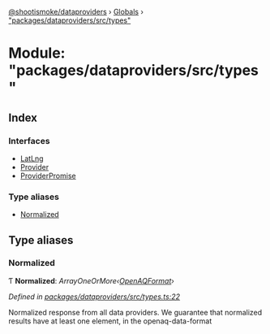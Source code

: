 [@shootismoke/dataproviders](../README.md) › [Globals](../globals.md) › ["packages/dataproviders/src/types"](_packages_dataproviders_src_types_.md)

# Module: "packages/dataproviders/src/types"

## Index

### Interfaces

* [LatLng](../interfaces/_packages_dataproviders_src_types_.latlng.md)
* [Provider](../interfaces/_packages_dataproviders_src_types_.provider.md)
* [ProviderPromise](../interfaces/_packages_dataproviders_src_types_.providerpromise.md)

### Type aliases

* [Normalized](_packages_dataproviders_src_types_.md#normalized)

## Type aliases

###  Normalized

Ƭ **Normalized**: *ArrayOneOrMore‹[OpenAQFormat](_packages_dataproviders_src_util_openaq_.md#openaqformat)›*

*Defined in [packages/dataproviders/src/types.ts:22](https://github.com/shootismoke/common/blob/72777b1/packages/dataproviders/src/types.ts#L22)*

Normalized response from all data providers. We guarantee that normalized
results have at least one element, in the openaq-data-format

